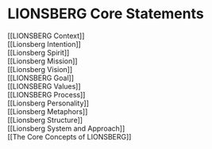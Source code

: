 # LIONSBERG Core Statements

[[LIONSBERG Context]]  
[[Lionsberg Intention]]  
[[Lionsberg Spirit]]  
[[Lionsberg Mission]]  
[[Lionsberg Vision]]  
[[LIONSBERG Goal]]  
[[LIONSBERG Values]]  
[[LIONSBERG Process]]  
[[Lionsberg Personality]]  
[[Lionsberg Metaphors]]  
[[Lionsberg Structure]]  
[[Lionsberg System and Approach]]  
[[The Core Concepts of LIONSBERG]]   
